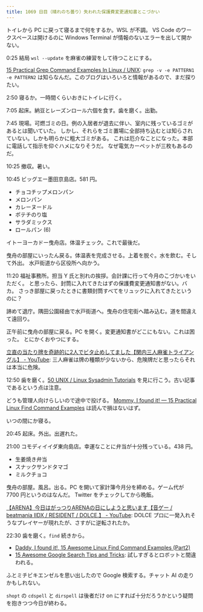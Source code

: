 ```yaml
---
title: 1069 日目（晴れのち曇り）失われた保護費変更通知書とこづかい
---
```


トイレから PC に戻って寝るまで何をするか。WSL が不調。
VS Code のワークスペースは開けるのに Windows Terminal が情報のないエラーを出して開かない。

0:25 結局 `wsl --update` を麻雀の練習をして待つことにする。

[15 Practical Grep Command Examples In Linux / UNIX](https://www.thegeekstuff.com/2009/03/15-practical-unix-grep-command-examples/):
`grep -v -e PATTERN1 -e PATTERN2` は知らなんだ。このブログはいろいろと情報があるので、まだ探りたい。

2:50 寝るか。一時間くらいおきにトイレに行く。

7:05 起床。納豆とレーズンロール六個を食す。歯を磨く。出勤。

7:45 現場。可燃ゴミの日。例の入居者が退去に伴い、室内に残っているゴミがあるとは聞いていた。
しかし、それらをゴミ置場に全部持ち込むとは知らされていない。しかも明らかに粗大ゴミがある。
これは厄介なことになった。本部に電話して指示を仰ぐハメになりそうだ。
なぜ電気カーペットが三枚もあるのだ。

10:25 撤収。暑い。

10:45 ビッグエー墨田京島店。581 円。

* チョコチップメロンパン
* メロンパン
* カレーヌードル
* ポテチのり塩
* サラダミックス
* ロールパン (6)

イトーヨーカドー曳舟店。体温チェック。これで最後だ。

曳舟の部屋にいったん戻る。体温表を完成させる。上着を脱ぐ。水を飲む。そして外出。
水戸街道から区役所へ向かう。

11:20 福祉事務所。担当 Y 氏と別れの挨拶。会計課に行って今月のこづかいをいただく。
と思ったら、封筒に入れてきたはずの保護費変更通知書がない。バカ。
さっき部屋に戻ったときに書類封筒すべてをリュックに入れてきたというのに？

諦めて退庁。隅田公園経由で水戸街道へ。曳舟の住宅街へ踏み込む。道を間違えて遠回り。

正午前に曳舟の部屋に戻る。PC を開く。変更通知書がどこにもない。これは困った。
とにかくおやつにする。

[立直の当たり牌を奇跡的に2人でビタ止めしてました【関内三人麻雀トライアングル】 - YouTube](https://www.youtube.com/watch?v=bSQ6lk8BV70):
三人麻雀は牌の種類が少ないから、危険牌だと思ったらそれは本当に危険。

12:50 歯を磨く。[50 UNIX / Linux Sysadmin Tutorials](https://www.thegeekstuff.com/2010/12/50-unix-linux-sysadmin-tutorials/)
を見に行こう。古い記事であるという点は注意。

どうも管理人向けらしいので途中で投げる。
[Mommy, I found it! — 15 Practical Linux Find Command Examples](https://www.thegeekstuff.com/2009/03/15-practical-linux-find-command-examples/)
は読んで損はないはず。

いつの間にか寝る。

20:45 起床。外出。出遅れた。

21:00 コモディイイダ東向島店。幸運なことに弁当が十分残っている。438 円。

* 生姜焼き弁当
* スナックサンドタマゴ
* ミルクチョコ

曳舟の部屋。風呂。出る。PC を開いて家計簿今月分を締める。ゲーム代が 7700 円というのはなんだ。
Twitter をチェックしてから晩飯。

[【ARENA】今日はがっつりARENAの日にしようと思います【音ゲー / beatmania IIDX / RESIDENT / DOLCE.】 - YouTube](https://www.youtube.com/watch?v=Glnjv0T1L2U):
DOLCE プロに一発入れそうなプレイヤーが現れたが、さすがに逆転されたか。

22:30 歯を磨く。`find` 続きから。

* [Daddy, I found it!, 15 Awesome Linux Find Command Examples (Part2)](https://www.thegeekstuff.com/2009/06/15-practical-unix-linux-find-command-examples-part-2/)
* [15 Awesome Google Search Tips and Tricks](https://www.thegeekstuff.com/2009/06/expertise-in-google-search/):
  試しすぎるとロボットと間違われる。

ふとミチビキエンゼルを思い出したので Google 検索する。チャット AI の走りかもしれない。

`shopt` の `cdspell` と `dirspell` は後者だけ on にすれば十分だろうかという疑問を抱きつつ今日が終わる。
